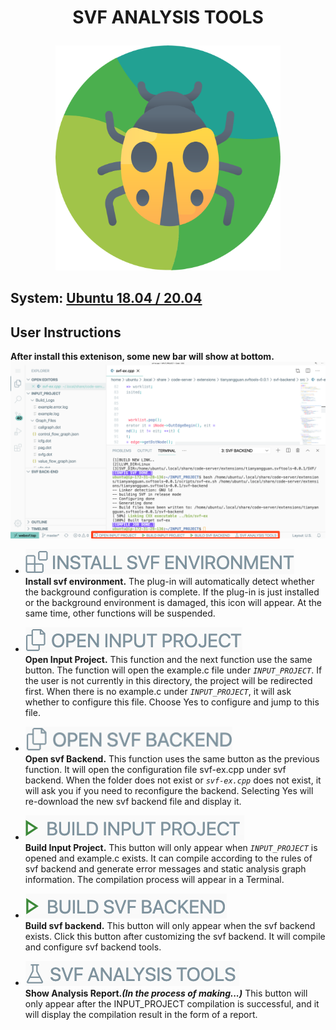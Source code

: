 # **<p align="center">SVF ANALYSIS TOOLS</p>**

<p align="center">
<img src='https://github.com/spcidealacm/BugReport/blob/master/img/icon.png?raw=true' width='360'/>
</p>

## **System: [Ubuntu 18.04 / 20.04](https://releases.ubuntu.com/20.04/)**

## **User Instructions**

**After install this extenison, some new bar will show at bottom.**
<img src='https://github.com/SVF-tools/WebSVF/blob/master/src/BugReport/docs/example.png?raw=true' width='1080'/>

-   **<img src='https://github.com/SVF-tools/WebSVF/blob/master/src/BugReport/docs/extension.png?raw=true' height='40'/>**  
    **Install svf environment.**
    The plug-in will automatically detect whether the background configuration is complete. If the plug-in is just installed or the background environment is damaged, this icon will appear. At the same time, other functions will be suspended.

-   **<img src='https://github.com/SVF-tools/WebSVF/blob/master/src/BugReport/docs/open_input.png?raw=true' height='40'/>**  
    **Open Input Project.**
    This function and the next function use the same button. The function will open the example.c file under _`INPUT_PROJECT`_. If the user is not currently in this directory, the project will be redirected first. When there is no example.c under _`INPUT_PROJECT`_, it will ask whether to configure this file. Choose Yes to configure and jump to this file.

-   **<img src='https://github.com/SVF-tools/WebSVF/blob/master/src/BugReport/docs/open_svf.png?raw=true' height='40'/>**  
    **Open svf Backend.**
    This function uses the same button as the previous function. It will open the configuration file svf-ex.cpp under svf backend. When the folder does not exist or _`svf-ex.cpp`_ does not exist, it will ask you if you need to reconfigure the backend. Selecting Yes will re-download the new svf backend file and display it.

-   **<img src='https://github.com/SVF-tools/WebSVF/blob/master/src/BugReport/docs/build_input.png?raw=true' height='40'/>**  
    **Build Input Project.**
    This button will only appear when _`INPUT_PROJECT`_ is opened and example.c exists. It can compile according to the rules of svf backend and generate error messages and static analysis graph information. The compilation process will appear in a Terminal.

-   **<img src='https://github.com/SVF-tools/WebSVF/blob/master/src/BugReport/docs/build_backend.png?raw=true' height='40'/>**  
    **Build svf backend.** This button will only appear when the svf backend exists. Click this button after customizing the svf backend. It will compile and configure svf backend tools.

-   **<img src='https://github.com/SVF-tools/WebSVF/blob/master/src/BugReport/docs/svf_analysis.png?raw=true' height='40'/>**  
    **Show Analysis Report._(In the process of making...)_** This button will only appear after the INPUT_PROJECT compilation is successful, and it will display the compilation result in the form of a report.
